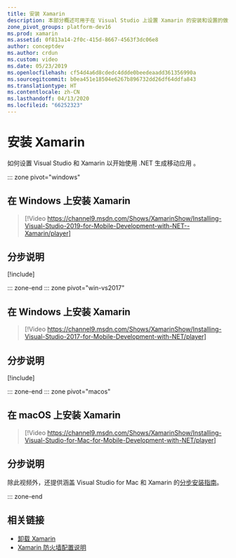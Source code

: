 ```yaml
---
title: 安装 Xamarin
description: 本部分概述可用于在 Visual Studio 上设置 Xamarin 的安装和设置的做法。
zone_pivot_groups: platform-dev16
ms.prod: xamarin
ms.assetid: 0f813a14-2f0c-415d-8667-4563f3dc06e8
author: conceptdev
ms.author: crdun
ms.custom: video
ms.date: 05/23/2019
ms.openlocfilehash: cf54d4a6d8cdedc4ddde0beedeaadd361356990a
ms.sourcegitcommit: b0ea451e18504e6267b896732dd26df64ddfa843
ms.translationtype: HT
ms.contentlocale: zh-CN
ms.lasthandoff: 04/13/2020
ms.locfileid: "66252323"
---
```

# <a name="installing-xamarin"></a>安装 Xamarin

如何设置 Visual Studio 和 Xamarin 以开始使用 .NET 生成移动应用  。

::: zone pivot="windows"

## <a name="installing-xamarin-on-windows"></a>在 Windows 上安装 Xamarin

> [!Video https://channel9.msdn.com/Shows/XamarinShow/Installing-Visual-Studio-2019-for-Mobile-Development-with-NET--Xamarin/player]

## <a name="step-by-step-instructions"></a>分步说明

[!include[](~/cross-platform/includes/install-xamarin-windows-2019.md)]

::: zone-end
::: zone pivot="win-vs2017"

## <a name="installing-xamarin-on-windows"></a>在 Windows 上安装 Xamarin

> [!Video https://channel9.msdn.com/Shows/XamarinShow/Installing-Visual-Studio-2017-for-Mobile-Development-with-NET/player]

## <a name="step-by-step-instructions"></a>分步说明

[!include[](~/cross-platform/includes/install-xamarin-windows.md)]

::: zone-end
::: zone pivot="macos"

## <a name="installing-xamarin-on-macos"></a>在 macOS 上安装 Xamarin

> [!Video https://channel9.msdn.com/Shows/XamarinShow/Installing-Visual-Studio-for-Mac-for-Mobile-Development-with-NET/player]

## <a name="step-by-step-instructions"></a>分步说明

除此视频外，还提供涵盖 Visual Studio for Mac 和 Xamarin 的[分步安装指南](/visualstudio/mac/installation/)。

::: zone-end

## <a name="related-links"></a>相关链接

- [卸载 Xamarin](~/get-started/installation/uninstalling-xamarin.md)
- [Xamarin 防火墙配置说明](firewall.md)
